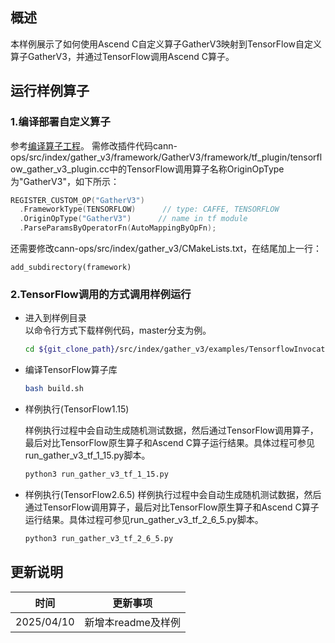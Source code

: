 ## 概述
本样例展示了如何使用Ascend C自定义算子GatherV3映射到TensorFlow自定义算子GatherV3，并通过TensorFlow调用Ascend C算子。

## 运行样例算子
### 1.编译部署自定义算子
参考[编译算子工程](../../README.md#编译部署自定义算子)。
需修改插件代码cann-ops/src/index/gather_v3/framework/GatherV3/framework/tf_plugin/tensorflow_gather_v3_plugin.cc中的TensorFlow调用算子名称OriginOpType为"GatherV3"，如下所示：
```c++
REGISTER_CUSTOM_OP("GatherV3")
  .FrameworkType(TENSORFLOW)      // type: CAFFE, TENSORFLOW
  .OriginOpType("GatherV3")      // name in tf module
  .ParseParamsByOperatorFn(AutoMappingByOpFn);
```
还需要修改cann-ops/src/index/gather_v3/CMakeLists.txt，在结尾加上一行：
```
add_subdirectory(framework)
```

### 2.TensorFlow调用的方式调用样例运行

  - 进入到样例目录   
    以命令行方式下载样例代码，master分支为例。
    ```bash
    cd ${git_clone_path}/src/index/gather_v3/examples/TensorflowInvocation
    ```
  - 编译TensorFlow算子库
    ```bash
    bash build.sh
    ```

  - 样例执行(TensorFlow1.15)

    样例执行过程中会自动生成随机测试数据，然后通过TensorFlow调用算子，最后对比TensorFlow原生算子和Ascend C算子运行结果。具体过程可参见run_gather_v3_tf_1_15.py脚本。
    ```bash
    python3 run_gather_v3_tf_1_15.py
    ```
  - 样例执行(TensorFlow2.6.5)
    样例执行过程中会自动生成随机测试数据，然后通过TensorFlow调用算子，最后对比TensorFlow原生算子和Ascend C算子运行结果。具体过程可参见run_gather_v3_tf_2_6_5.py脚本。
    ```bash
    python3 run_gather_v3_tf_2_6_5.py
    ```


## 更新说明
| 时间       | 更新事项     |
| ---------- | ------------ |
| 2025/04/10 | 新增本readme及样例 |